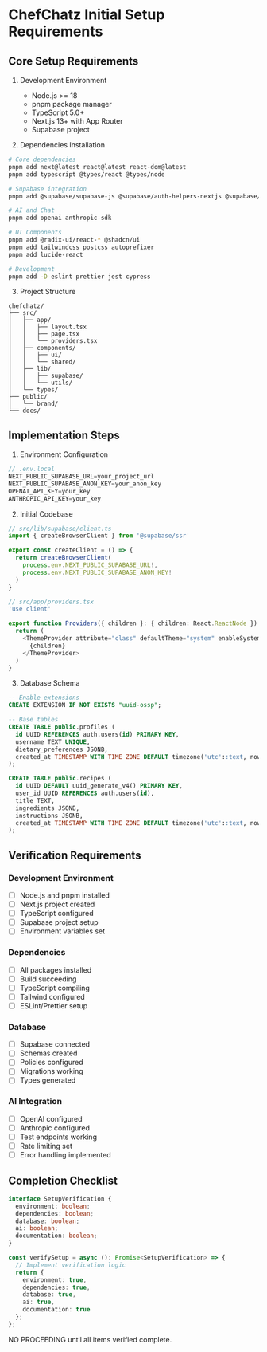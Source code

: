# ChefChatz Initial Setup Requirements

## Core Setup Requirements

1. Development Environment
   - Node.js >= 18
   - pnpm package manager
   - TypeScript 5.0+
   - Next.js 13+ with App Router
   - Supabase project

2. Dependencies Installation
```bash
# Core dependencies
pnpm add next@latest react@latest react-dom@latest
pnpm add typescript @types/react @types/node

# Supabase integration
pnpm add @supabase/supabase-js @supabase/auth-helpers-nextjs @supabase/ssr

# AI and Chat
pnpm add openai anthropic-sdk

# UI Components
pnpm add @radix-ui/react-* @shadcn/ui
pnpm add tailwindcss postcss autoprefixer
pnpm add lucide-react

# Development
pnpm add -D eslint prettier jest cypress
```

3. Project Structure
```
chefchatz/
├── src/
│   ├── app/
│   │   ├── layout.tsx
│   │   ├── page.tsx
│   │   └── providers.tsx
│   ├── components/
│   │   ├── ui/
│   │   └── shared/
│   ├── lib/
│   │   ├── supabase/
│   │   └── utils/
│   └── types/
├── public/
│   └── brand/
└── docs/
```

## Implementation Steps

1. Environment Configuration
```typescript
// .env.local
NEXT_PUBLIC_SUPABASE_URL=your_project_url
NEXT_PUBLIC_SUPABASE_ANON_KEY=your_anon_key
OPENAI_API_KEY=your_key
ANTHROPIC_API_KEY=your_key
```

2. Initial Codebase
```typescript
// src/lib/supabase/client.ts
import { createBrowserClient } from '@supabase/ssr'

export const createClient = () => {
  return createBrowserClient(
    process.env.NEXT_PUBLIC_SUPABASE_URL!,
    process.env.NEXT_PUBLIC_SUPABASE_ANON_KEY!
  )
}

// src/app/providers.tsx
'use client'

export function Providers({ children }: { children: React.ReactNode }) {
  return (
    <ThemeProvider attribute="class" defaultTheme="system" enableSystem>
      {children}
    </ThemeProvider>
  )
}
```

3. Database Schema
```sql
-- Enable extensions
CREATE EXTENSION IF NOT EXISTS "uuid-ossp";

-- Base tables
CREATE TABLE public.profiles (
  id UUID REFERENCES auth.users(id) PRIMARY KEY,
  username TEXT UNIQUE,
  dietary_preferences JSONB,
  created_at TIMESTAMP WITH TIME ZONE DEFAULT timezone('utc'::text, now())
);

CREATE TABLE public.recipes (
  id UUID DEFAULT uuid_generate_v4() PRIMARY KEY,
  user_id UUID REFERENCES auth.users(id),
  title TEXT,
  ingredients JSONB,
  instructions JSONB,
  created_at TIMESTAMP WITH TIME ZONE DEFAULT timezone('utc'::text, now())
);
```

## Verification Requirements

### Development Environment
- [ ] Node.js and pnpm installed
- [ ] Next.js project created
- [ ] TypeScript configured
- [ ] Supabase project setup
- [ ] Environment variables set

### Dependencies
- [ ] All packages installed
- [ ] Build succeeding
- [ ] TypeScript compiling
- [ ] Tailwind configured
- [ ] ESLint/Prettier setup

### Database
- [ ] Supabase connected
- [ ] Schemas created
- [ ] Policies configured
- [ ] Migrations working
- [ ] Types generated

### AI Integration
- [ ] OpenAI configured
- [ ] Anthropic configured
- [ ] Test endpoints working
- [ ] Rate limiting set
- [ ] Error handling implemented

## Completion Checklist
```typescript
interface SetupVerification {
  environment: boolean;
  dependencies: boolean;
  database: boolean;
  ai: boolean;
  documentation: boolean;
}

const verifySetup = async (): Promise<SetupVerification> => {
  // Implement verification logic
  return {
    environment: true,
    dependencies: true,
    database: true,
    ai: true,
    documentation: true
  };
};
```

NO PROCEEDING until all items verified complete.